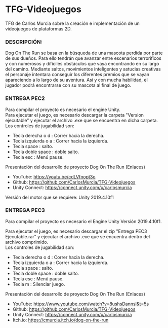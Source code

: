 # TFG-Videojuegos
TFG de Carlos Murcia sobre la creación e implementación de un videojuegos de plataformas 2D.
### DESCRIPCIÓN:
Dog On The Run se basa en la búsqueda de una mascota perdida por parte de sus dueños. Para ello tendrán que avanzar entre escenarios terroríficos y con numerosos y difíciles obstáculos que vaya encontrando en su largo del camino. Mediante saltos, movimientos inteligentes y astucias creativas el personaje intentara conseguir los diferentes premios que se vayan apareciendo a lo largo de su aventura. Así y con mucha habilidad, el jugador podrá encontrarse con su mascota al final de juego.
### ENTREGA PEC2
Para compilar el proyecto es necesario el engine Unity.  
Para ejecutar el juego, es necesario descargar la carpeta "Version ejecutable" y ejecutar el archivo .exe que se encuentra en dicha carpeta.  
Los controles de jugabilidad son:
- Tecla derecha o d : Correr hacia la derecha.
- Tecla izquierda o a : Correr hacia la izquierda.
- Tecla space : salto.
- Tecla doble space : doble salto.
- Tecla esc : Menú pause.

Presentación del desarrollo de proyecto Dog On The Run (Enlaces)
- YouTube: https://youtu.be/cdLVfnopt3o
- Github: https://github.com/CarlosMurcia/TFG-Videojuegos
- Unity Connect: https://connect.unity.com/u/carlosmurcia

Versión del motor que se requiere: Unity 2019.4.10f1

### ENTREGA PEC3

Para compilar el proyecto es necesario el Engine Unity Versión 2019.4.10f1.

Para ejecutar el juego, es necesario descargar el zip "Entrega PEC3 Ejecutable.rar" y ejecutar el archivo .exe que se encuentra dentro del archivo comprimido.  
Los controles de jugabilidad son:
- Tecla derecha o d : Correr hacia la derecha.
- Tecla izquierda o a : Correr hacia la izquierda.
- Tecla space : salto.
- Tecla doble space : doble salto.
- Tecla esc : Menú pause.
- Tecla m : Silenciar juego.


Presentación del desarrollo de proyecto Dog On The Run (Enlaces)
- YouTube: https://www.youtube.com/watch?v=8ushsDannsI&t=5s
- Github: https://github.com/CarlosMurcia/TFG-Videojuegos
- Unity Connect: https://connect.unity.com/u/carlosmurcia
- Itch.io: https://cmurcia.itch.io/dog-on-the-run


